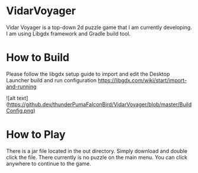 # VidarVoyager
Vidar Voyager is a top-down 2d puzzle game that I am currently developing. I am using Libgdx framework and Gradle build tool.

# How to Build
Please follow the libgdx setup guide to import and edit the Desktop Launcher build and run configuration 
https://libgdx.com/wiki/start/import-and-running

![alt text] (https://github.dev/thunderPumaFalconBird/VidarVoyager/blob/master/BuildConfig.png)

# How to Play
There is a jar file located in the out directory. Simply download and double click the file. 
There currently is no puzzle on the main menu. You can click anywhere to continue to the game.
